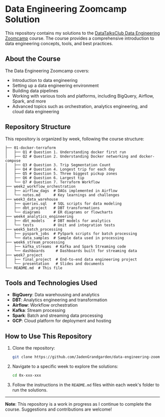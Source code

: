 # Data Engineering Zoomcamp Solution

This repository contains my solutions to the [DataTalksClub Data Engineering Zoomcamp](https://github.com/DataTalksClub/data-engineering-zoomcamp/tree/main) course. The course provides a comprehensive introduction to data engineering concepts, tools, and best practices.

## About the Course
The Data Engineering Zoomcamp covers:
- Introduction to data engineering
- Setting up a data engineering environment
- Building data pipelines
- Working with various tools and platforms, including BigQuery, Airflow, Spark, and more
- Advanced topics such as orchestration, analytics engineering, and cloud data engineering

## Repository Structure

This repository is organized by week, following the course structure:

```
├── 01-docker-terraform
│   ├── Q1 # Question 1. Understanding docker first run
│   ├── Q2 # Question 2. Understanding Docker networking and docker-compose
│   ├── Q3 # Question 3. Trip Segmentation Count
│   ├── Q4 # Question 4. Longest trip for each day
│   ├── Q5 # Question 5. Three biggest pickup zones
│   ├── Q6 # Question 6. Largest tip
│   └── Q7 # Question 7. Terraform Workflow
├── week2_workflow_orchestration
│   ├── airflow_dags  # DAGs implemented in Airflow
│   └── notes.md      # Key learnings and challenges
├── week3_data_warehouse
│   ├── queries.sql   # SQL scripts for data modeling
│   ├── dbt_project   # DBT transformations
│   └── diagrams      # ER diagrams or flowcharts
├── week4_analytics_engineering
│   ├── dbt_models    # DBT models for analytics
│   └── tests         # Unit and integration tests
├── week5_batch_processing
│   ├── pyspark_jobs  # PySpark scripts for batch processing
│   └── data_samples  # Sample data used in processing
├── week6_stream_processing
│   ├── kafka_streams  # Kafka and Spark Streaming code
│   └── dashboards     # Dashboards built for streaming data
├── week7_project
│   ├── final_project  # End-to-end data engineering project
│   └── presentation   # Slides and documents
└── README.md  # This file
```

## Tools and Technologies Used
- **BigQuery**: Data warehousing and analytics
- **DBT**: Analytics engineering and transformation
- **Airflow**: Workflow orchestration
- **Kafka**: Stream processing
- **Spark**: Batch and streaming data processing
- **GCP**: Cloud platform for deployment and hosting

## How to Use This Repository
1. Clone the repository:
   ```bash
   git clone https://github.com/JadenGrandgarden/data-engineering-zoomcamp-answer.git
   ```

2. Navigate to a specific week to explore the solutions:
   ```bash
   cd 0x-xxx-xxx
   ```

3. Follow the instructions in the `README.md` files within each week's folder to run the solutions.


---

**Note**: This repository is a work in progress as I continue to complete the course. Suggestions and contributions are welcome!
